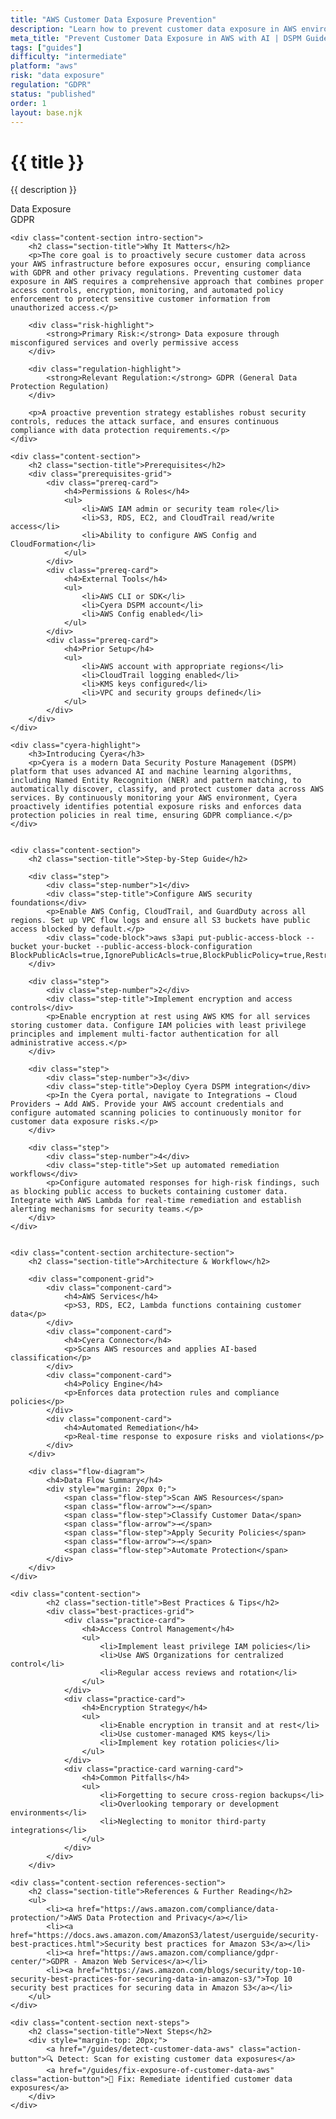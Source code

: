 ```yaml
---
title: "AWS Customer Data Exposure Prevention"
description: "Learn how to prevent customer data exposure in AWS environments. Follow step-by-step guidance for GDPR compliance and data protection."
meta_title: "Prevent Customer Data Exposure in AWS with AI | DSPM Guide"
tags: ["guides"]
difficulty: "intermediate"
platform: "aws"
risk: "data exposure"
regulation: "GDPR"
status: "published"
order: 1
layout: base.njk
---
```


<div class="container">
    <div class="header">
        <h1>{{ title }}</h1>
        <p>{{ description }}</p>
        <div class="badge">Data Exposure</div>
        <div class="badge regulation">GDPR</div>
    </div>

    <div class="content-section intro-section">
        <h2 class="section-title">Why It Matters</h2>
        <p>The core goal is to proactively secure customer data across your AWS infrastructure before exposures occur, ensuring compliance with GDPR and other privacy regulations. Preventing customer data exposure in AWS requires a comprehensive approach that combines proper access controls, encryption, monitoring, and automated policy enforcement to protect sensitive customer information from unauthorized access.</p>
        
        <div class="risk-highlight">
            <strong>Primary Risk:</strong> Data exposure through misconfigured services and overly permissive access
        </div>
        
        <div class="regulation-highlight">
            <strong>Relevant Regulation:</strong> GDPR (General Data Protection Regulation)
        </div>
        
        <p>A proactive prevention strategy establishes robust security controls, reduces the attack surface, and ensures continuous compliance with data protection requirements.</p>
    </div>

    <div class="content-section">
        <h2 class="section-title">Prerequisites</h2>
        <div class="prerequisites-grid">
            <div class="prereq-card">
                <h4>Permissions & Roles</h4>
                <ul>
                    <li>AWS IAM admin or security team role</li>
                    <li>S3, RDS, EC2, and CloudTrail read/write access</li>
                    <li>Ability to configure AWS Config and CloudFormation</li>
                </ul>
            </div>
            <div class="prereq-card">
                <h4>External Tools</h4>
                <ul>
                    <li>AWS CLI or SDK</li>
                    <li>Cyera DSPM account</li>
                    <li>AWS Config enabled</li>
                </ul>
            </div>
            <div class="prereq-card">
                <h4>Prior Setup</h4>
                <ul>
                    <li>AWS account with appropriate regions</li>
                    <li>CloudTrail logging enabled</li>
                    <li>KMS keys configured</li>
                    <li>VPC and security groups defined</li>
                </ul>
            </div>
        </div>
    </div>
	
    <div class="cyera-highlight">
        <h3>Introducing Cyera</h3>
        <p>Cyera is a modern Data Security Posture Management (DSPM) platform that uses advanced AI and machine learning algorithms, including Named Entity Recognition (NER) and pattern matching, to automatically discover, classify, and protect customer data across AWS services. By continuously monitoring your AWS environment, Cyera proactively identifies potential exposure risks and enforces data protection policies in real time, ensuring GDPR compliance.</p>
    </div>
	

    <div class="content-section">
        <h2 class="section-title">Step-by-Step Guide</h2>
        
        <div class="step">
            <div class="step-number">1</div>
            <div class="step-title">Configure AWS security foundations</div>
            <p>Enable AWS Config, CloudTrail, and GuardDuty across all regions. Set up VPC flow logs and ensure all S3 buckets have public access blocked by default.</p>
            <div class="code-block">aws s3api put-public-access-block --bucket your-bucket --public-access-block-configuration BlockPublicAcls=true,IgnorePublicAcls=true,BlockPublicPolicy=true,RestrictPublicBuckets=true</div>
        </div>

        <div class="step">
            <div class="step-number">2</div>
            <div class="step-title">Implement encryption and access controls</div>
            <p>Enable encryption at rest using AWS KMS for all services storing customer data. Configure IAM policies with least privilege principles and implement multi-factor authentication for all administrative access.</p>
        </div>

        <div class="step">
            <div class="step-number">3</div>
            <div class="step-title">Deploy Cyera DSPM integration</div>
            <p>In the Cyera portal, navigate to Integrations → Cloud Providers → Add AWS. Provide your AWS account credentials and configure automated scanning policies to continuously monitor for customer data exposure risks.</p>
        </div>

        <div class="step">
            <div class="step-number">4</div>
            <div class="step-title">Set up automated remediation workflows</div>
            <p>Configure automated responses for high-risk findings, such as blocking public access to buckets containing customer data. Integrate with AWS Lambda for real-time remediation and establish alerting mechanisms for security teams.</p>
        </div>
    </div>


    <div class="content-section architecture-section">
        <h2 class="section-title">Architecture & Workflow</h2>
        
        <div class="component-grid">
            <div class="component-card">
                <h4>AWS Services</h4>
                <p>S3, RDS, EC2, Lambda functions containing customer data</p>
            </div>
            <div class="component-card">
                <h4>Cyera Connector</h4>
                <p>Scans AWS resources and applies AI-based classification</p>
            </div>
            <div class="component-card">
                <h4>Policy Engine</h4>
                <p>Enforces data protection rules and compliance policies</p>
            </div>
            <div class="component-card">
                <h4>Automated Remediation</h4>
                <p>Real-time response to exposure risks and violations</p>
            </div>
        </div>

        <div class="flow-diagram">
            <h4>Data Flow Summary</h4>
            <div style="margin: 20px 0;">
                <span class="flow-step">Scan AWS Resources</span>
                <span class="flow-arrow">→</span>
                <span class="flow-step">Classify Customer Data</span>
                <span class="flow-arrow">→</span>
                <span class="flow-step">Apply Security Policies</span>
                <span class="flow-arrow">→</span>
                <span class="flow-step">Automate Protection</span>
            </div>
        </div>
    </div>

	<div class="content-section">
	        <h2 class="section-title">Best Practices & Tips</h2>
	        <div class="best-practices-grid">
	            <div class="practice-card">
	                <h4>Access Control Management</h4>
	                <ul>
	                    <li>Implement least privilege IAM policies</li>
	                    <li>Use AWS Organizations for centralized control</li>
	                    <li>Regular access reviews and rotation</li>
	                </ul>
	            </div>
	            <div class="practice-card">
	                <h4>Encryption Strategy</h4>
	                <ul>
	                    <li>Enable encryption in transit and at rest</li>
	                    <li>Use customer-managed KMS keys</li>
	                    <li>Implement key rotation policies</li>
	                </ul>
	            </div>
	            <div class="practice-card warning-card">
	                <h4>Common Pitfalls</h4>
	                <ul>
	                    <li>Forgetting to secure cross-region backups</li>
	                    <li>Overlooking temporary or development environments</li>
	                    <li>Neglecting to monitor third-party integrations</li>
	                </ul>
	            </div>
	        </div>
	    </div>

    <div class="content-section references-section">
        <h2 class="section-title">References & Further Reading</h2>
        <ul>
            <li><a href="https://aws.amazon.com/compliance/data-protection/">AWS Data Protection and Privacy</a></li>
            <li><a href="https://docs.aws.amazon.com/AmazonS3/latest/userguide/security-best-practices.html">Security best practices for Amazon S3</a></li>
            <li><a href="https://aws.amazon.com/compliance/gdpr-center/">GDPR - Amazon Web Services</a></li>
            <li><a href="https://aws.amazon.com/blogs/security/top-10-security-best-practices-for-securing-data-in-amazon-s3/">Top 10 security best practices for securing data in Amazon S3</a></li>
        </ul>
    </div>

    <div class="content-section next-steps">
        <h2 class="section-title">Next Steps</h2>
        <div style="margin-top: 20px;">
            <a href="/guides/detect-customer-data-aws" class="action-button">🔍 Detect: Scan for existing customer data exposures</a>
            <a href="/guides/fix-exposure-of-customer-data-aws" class="action-button">🔧 Fix: Remediate identified customer data exposures</a>
        </div>
    </div>
</div>